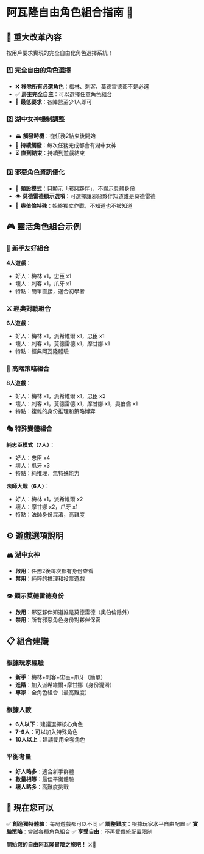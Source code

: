 # 阿瓦隆自由角色組合指南 🎪

## 🔄 重大改革內容

按用戶要求實現的完全自由化角色選擇系統！

### 1️⃣ **完全自由的角色選擇**
- ❌ **移除所有必選角色**：梅林、刺客、莫德雷德都不是必選
- ✅ **房主完全自主**：可以選擇任意角色組合
- 🎯 **最低要求**：各陣營至少1人即可

### 2️⃣ **湖中女神機制調整**
- 🏔️ **觸發時機**：從任務2結束後開始
- 🔄 **持續觸發**：每次任務完成都會有湖中女神
- ⏳ **直到結束**：持續到遊戲結束

### 3️⃣ **邪惡角色資訊優化**
- 👹 **預設模式**：只顯示「邪惡夥伴」，不顯示具體身份
- 👁️ **莫德雷德顯示選項**：可選擇讓邪惡夥伴知道誰是莫德雷德
- 🌙 **奧伯倫特殊**：始終獨立作戰，不知道也不被知道

## 🎮 靈活角色組合示例

### 🔰 **新手友好組合**
**4人遊戲**：
- 好人：梅林 x1，忠臣 x1
- 壞人：刺客 x1，爪牙 x1
- 特點：簡單直接，適合初學者

### ⚔️ **經典對戰組合**
**6人遊戲**：
- 好人：梅林 x1，派希維爾 x1，忠臣 x1
- 壞人：刺客 x1，莫德雷德 x1，摩甘娜 x1
- 特點：經典阿瓦隆體驗

### 🧠 **高階策略組合**
**8人遊戲**：
- 好人：梅林 x1，派希維爾 x1，忠臣 x2
- 壞人：刺客 x1，莫德雷德 x1，摩甘娜 x1，奧伯倫 x1
- 特點：複雜的身份推理和策略博弈

### 🎭 **特殊變體組合**
**純忠臣模式（7人）**：
- 好人：忠臣 x4
- 壞人：爪牙 x3
- 特點：純推理，無特殊能力

**法師大戰（6人）**：
- 好人：梅林 x1，派希維爾 x2
- 壞人：摩甘娜 x2，爪牙 x1
- 特點：法師身份混淆，高難度

## ⚙️ **遊戲選項說明**

### 🏔️ **湖中女神**
- **啟用**：任務2後每次都有身份查看
- **禁用**：純粹的推理和投票遊戲

### 👁️ **顯示莫德雷德身份**
- **啟用**：邪惡夥伴知道誰是莫德雷德（奧伯倫除外）
- **禁用**：所有邪惡角色身份對夥伴保密

## 📋 **組合建議**

### 根據玩家經驗
- **新手**：梅林+刺客+忠臣+爪牙（簡單）
- **進階**：加入派希維爾+摩甘娜（身份混淆）
- **專家**：全角色組合（最高難度）

### 根據人數
- **6人以下**：建議選擇核心角色
- **7-9人**：可以加入特殊角色
- **10人以上**：建議使用全套角色

### 平衡考量
- **好人略多**：適合新手群體
- **數量相等**：最佳平衡體驗
- **壞人略多**：高難度挑戰

## 🎊 **現在您可以**

✅ **創造獨特體驗**：每局遊戲都可以不同
✅ **調整難度**：根據玩家水平自由配置
✅ **實驗策略**：嘗試各種角色組合
✅ **享受自由**：不再受傳統配置限制

**開始您的自由阿瓦隆冒險之旅吧！** ⚔️🎪
